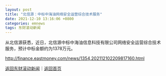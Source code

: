 ```yaml
---
layout: post
title: "北信源：中标中海油网络安全运营综合技术服务"
date: 2021-12-10 13:16:06 +0800
categories: emnews
tags: 东财滚动新闻
---
```


从北信源获悉，近日，北信源中标中海油信息科技有限公司网络安全运营综合技术服务，预计中标金额约为1378万元。

<http://finance.eastmoney.com/news/1354,202112102209817160.html>

[返回东财滚动新闻](//finews.withounder.com/emnews/)｜[返回首页](//finews.withounder.com/)